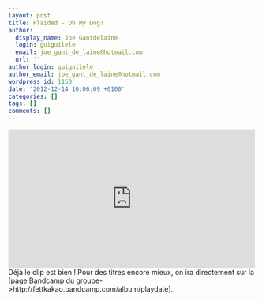 ```yaml
---
layout: post
title: Plaided - Oh My Dog!
author:
  display_name: Joe Gantdelaine
  login: guiguilele
  email: joe_gant_de_laine@hotmail.com
  url: ''
author_login: guiguilele
author_email: joe_gant_de_laine@hotmail.com
wordpress_id: 1150
date: '2012-12-14 10:06:09 +0100'
categories: []
tags: []
comments: []
---
```

<iframe width="500" height="281" src="http://www.youtube.com/embed/-COxSxVzxw4?rel=0" frameborder="0" allowfullscreen></iframe>
Déjà le clip est bien ! Pour des titres encore mieux, on ira directement sur la [page Bandcamp du groupe->http://fettkakao.bandcamp.com/album/playdate].
